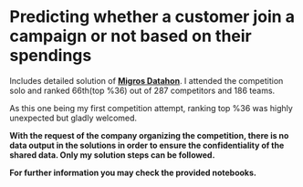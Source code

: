 # Predicting whether a customer join a campaign or not based on their spendings

Includes detailed solution of [__Migros Datahon__](https://www.kaggle.com/competitions/migros-datathon-coderspace). I attended the competition solo and ranked 66th(top %36) out of 287 competitors and 186 teams.

As this one being my first competition attempt, ranking top %36 was highly unexpected but gladly welcomed.


__With the request of the company organizing the competition, there is no data output in the solutions in order to ensure the confidentiality of the shared data. Only my solution steps can be followed.__

__For further information you may check the provided notebooks.__
